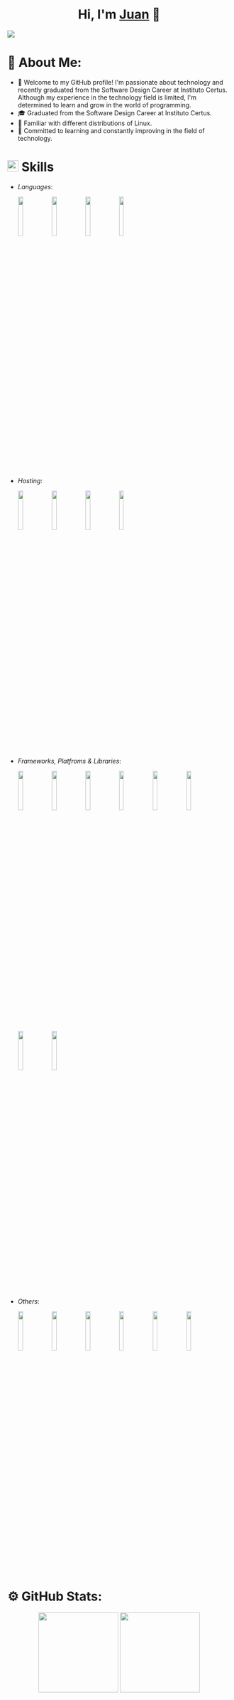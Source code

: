 <div align="center">
<h1 align="center">Hi, I'm <a href="#">Juan</a> 👋</h1>
</div>
<img src="https://res.cloudinary.com/duhdn1adv/image/upload/v1704725300/1696479127411_bvi5ya.jpg" >

# 💫 About Me:
- 👋 Welcome to my GitHub profile! I'm passionate about technology and recently graduated from the Software Design Career at Instituto Certus. Although my experience in the technology field is limited, I'm determined to learn and grow in the world of programming.
- 🎓 Graduated from the Software Design Career at Instituto Certus.
- 🐧 Familiar with different distributions of Linux.
- 🚀 Committed to learning and constantly improving in the field of technology.

# <img src="https://media2.giphy.com/media/QssGEmpkyEOhBCb7e1/giphy.gif?cid=ecf05e47a0n3gi1bfqntqmob8g9aid1oyj2wr3ds3mg700bl&rid=giphy.gif" width ="25"><b> Skills</b>

- *Languages*:
  
  <code><img width="15%" src="https://www.vectorlogo.zone/logos/javascript/javascript-ar21.svg"></code>
  <code><img width="15%" src="https://www.vectorlogo.zone/logos/typescriptlang/typescriptlang-ar21.svg"></code>
  <code><img width="15%" src="https://www.vectorlogo.zone/logos/python/python-ar21.svg"></code>
  <code><img width="15%" src="https://www.vectorlogo.zone/logos/java/java-ar21.svg"></code>
  
  <br>   
    
- *Hosting*:
  
  <code><img width="15%" src="https://www.vectorlogo.zone/logos/amazon_aws/amazon_aws-ar21.svg"></code>
  <code><img width="15%" src="https://www.vectorlogo.zone/logos/microsoft_azure/microsoft_azure-ar21.svg"></code>
  <code><img width="15%" src="https://www.vectorlogo.zone/logos/firebase/firebase-ar21.svg"></code>
  <code><img width="15%" src="https://www.vectorlogo.zone/logos/github/github-ar21.svg"></code>
  <br>

- *Frameworks, Platfroms & Libraries*:
  
  <code><img width="15%" src="https://www.vectorlogo.zone/logos/angular/angular-ar21.svg"></code>
  <code><img width="15%" src="https://www.vectorlogo.zone/logos/getbootstrap/getbootstrap-ar21.svg"></code>
  <code><img width="15%" src="https://www.vectorlogo.zone/logos/bootswatch/bootswatch-ar21.svg"></code>
  <code><img width="15%" src="https://www.vectorlogo.zone/logos/djangoproject/djangoproject-ar21.svg"></code>
  <code><img width="15%" src="https://www.vectorlogo.zone/logos/npmjs/npmjs-ar21.svg"></code>
  <code><img width="15%" src="https://www.vectorlogo.zone/logos/nodejs/nodejs-ar21.svg"></code>
  <code><img width="15%" src="https://www.vectorlogo.zone/logos/getpostman/getpostman-ar21.svg"></code>
  <code><img width="15%" src="https://www.vectorlogo.zone/logos/reactjs/reactjs-ar21.svg"></code>
  <br>
  
- *Others*:

  <code><img width="15%" src="https://www.vectorlogo.zone/logos/visualstudio_code/visualstudio_code-ar21.svg"></code>
  <code><img width="15%" src="https://www.vectorlogo.zone/logos/jetbrains/jetbrains-ar21.svg"></code>
  <code><img width="15%" src="https://www.vectorlogo.zone/logos/mysql/mysql-ar21.svg"></code>
  <code><img width="15%" src="https://www.vectorlogo.zone/logos/figma/figma-ar21.svg"></code>
  <code><img width="15%" src="https://www.vectorlogo.zone/logos/docker/docker-ar21.svg"></code>
  <code><img width="15%" src="https://www.vectorlogo.zone/logos/mongodb/mongodb-ar21.svg"></code>
  <br>


# ⚙️ GitHub Stats:
<p align="center">
  <img height="180em" src="https://github-readme-stats.vercel.app/api?username=Stil-Reniun&theme=tokyonight&hide_border=false&include_all_commits=false&count_private=false"/>
  <img height="180em" src="https://github-readme-stats.vercel.app/api/top-langs/?username=Stil-Reniun&theme=tokyonight&hide_border=false&include_all_commits=false&count_private=false&layout=compact"/>
</a>
</p>



